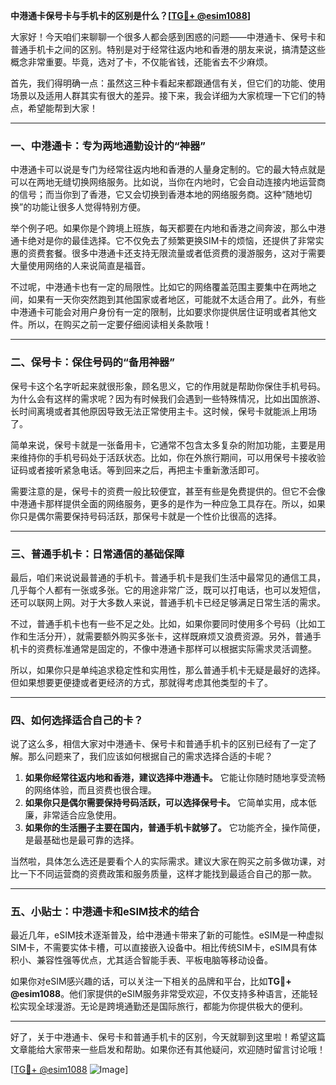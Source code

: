 **中港通卡保号卡与手机卡的区别是什么？[[TG💪+ @esim1088](https://t.me/s/esim1088)]**

大家好！今天咱们来聊聊一个很多人都会感到困惑的问题——中港通卡、保号卡和普通手机卡之间的区别。特别是对于经常往返内地和香港的朋友来说，搞清楚这些概念非常重要。毕竟，选对了卡，不仅能省钱，还能省去不少麻烦。

首先，我们得明确一点：虽然这三种卡看起来都跟通信有关，但它们的功能、使用场景以及适用人群其实有很大的差异。接下来，我会详细为大家梳理一下它们的特点，希望能帮到大家！

---

### **一、中港通卡：专为两地通勤设计的“神器”**

中港通卡可以说是专门为经常往返内地和香港的人量身定制的。它的最大特点就是可以在两地无缝切换网络服务。比如说，当你在内地时，它会自动连接内地运营商的信号；而当你到了香港，它又会切换到香港本地的网络服务商。这种“随地切换”的功能让很多人觉得特别方便。

举个例子吧。如果你是个跨境上班族，每天都要在内地和香港之间奔波，那么中港通卡绝对是你的最佳选择。它不仅免去了频繁更换SIM卡的烦恼，还提供了非常实惠的资费套餐。很多中港通卡还支持无限流量或者低资费的漫游服务，这对于需要大量使用网络的人来说简直是福音。

不过呢，中港通卡也有一定的局限性。比如它的网络覆盖范围主要集中在两地之间，如果有一天你突然跑到其他国家或者地区，可能就不太适合用了。此外，有些中港通卡可能会对用户身份有一定的限制，比如要求你提供居住证明或者其他文件。所以，在购买之前一定要仔细阅读相关条款哦！

---

### **二、保号卡：保住号码的“备用神器”**

保号卡这个名字听起来就很形象，顾名思义，它的作用就是帮助你保住手机号码。为什么会有这样的需求呢？因为有时候我们会遇到一些特殊情况，比如出国旅游、长时间离境或者其他原因导致无法正常使用主卡。这时候，保号卡就能派上用场了。

简单来说，保号卡就是一张备用卡，它通常不包含太多复杂的附加功能，主要是用来维持你的手机号码处于活跃状态。比如，你在外旅行期间，可以用保号卡接收验证码或者接听紧急电话。等到回来之后，再把主卡重新激活即可。

需要注意的是，保号卡的资费一般比较便宜，甚至有些是免费提供的。但它不会像中港通卡那样提供全面的网络服务，更多的是作为一种应急工具存在。所以，如果你只是偶尔需要保持号码活跃，那保号卡就是一个性价比很高的选择。

---

### **三、普通手机卡：日常通信的基础保障**

最后，咱们来说说最普通的手机卡。普通手机卡是我们生活中最常见的通信工具，几乎每个人都有一张或多张。它的用途非常广泛，既可以打电话，也可以发短信，还可以联网上网。对于大多数人来说，普通手机卡已经足够满足日常生活的需求。

不过，普通手机卡也有一些不足之处。比如，如果你要同时使用多个号码（比如工作和生活分开），就需要额外购买多张卡，这样既麻烦又浪费资源。另外，普通手机卡的资费标准通常是固定的，不像中港通卡那样可以根据实际需求灵活调整。

所以，如果你只是单纯追求稳定性和实用性，那么普通手机卡无疑是最好的选择。但如果想要更便捷或者更经济的方式，那就得考虑其他类型的卡了。

---

### **四、如何选择适合自己的卡？**

说了这么多，相信大家对中港通卡、保号卡和普通手机卡的区别已经有了一定了解。那么问题来了，我们应该如何根据自己的需求选择合适的卡呢？

1. **如果你经常往返内地和香港，建议选择中港通卡。** 它能让你随时随地享受流畅的网络体验，而且资费也很合理。
2. **如果你只是偶尔需要保持号码活跃，可以选择保号卡。** 它简单实用，成本低廉，非常适合应急使用。
3. **如果你的生活圈子主要在国内，普通手机卡就够了。** 它功能齐全，操作简便，是最基础也是最可靠的选择。

当然啦，具体怎么选还是要看个人的实际需求。建议大家在购买之前多做功课，对比一下不同运营商的资费政策和服务质量，这样才能找到最适合自己的那一款。

---

### **五、小贴士：中港通卡和eSIM技术的结合**

最近几年，eSIM技术逐渐普及，给中港通卡带来了新的可能性。eSIM是一种虚拟SIM卡，不需要实体卡槽，可以直接嵌入设备中。相比传统SIM卡，eSIM具有体积小、兼容性强等优点，尤其适合智能手表、平板电脑等移动设备。

如果你对eSIM感兴趣的话，可以关注一下相关的品牌和平台，比如**TG💪+ @esim1088**。他们家提供的eSIM服务非常受欢迎，不仅支持多种语言，还能轻松实现全球漫游。无论是跨境通勤还是国际旅行，都能为你提供极大的便利。

---

好了，关于中港通卡、保号卡和普通手机卡的区别，今天就聊到这里啦！希望这篇文章能给大家带来一些启发和帮助。如果你还有其他疑问，欢迎随时留言讨论哦！

[[TG💪+ @esim1088](https://t.me/s/esim1088) ![Image](https://i.postimg.cc/4NQfJmqS/Snipaste-2025-05-13-00-14-12.png)]